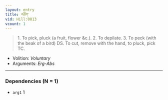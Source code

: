 ```yaml
---
layout: entry
title: འཐོག་
vid: Hill:0813
vcount: 1
---
```

> 1\. To pick, pluck (a fruit, flower &c\.)\. 2\. To depilate\. 3\. To peck (with the beak of a bird) DS\. To cut, remove with the hand, to pluck, pick TC\.

* Volition: _Voluntary_
* Arguments: _Erg-Abs_

---

### Dependencies (N = 1)
* `arg1` 1
